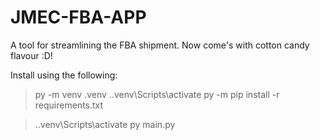 # JMEC-FBA-APP
A tool for streamlining the FBA shipment. Now come's with cotton candy flavour :D!

Install using the following:
 > py -m venv .venv
 > .\.venv\Scripts\activate
 > py -m pip install -r requirements.txt


> .\.venv\Scripts\activate
> py main.py
